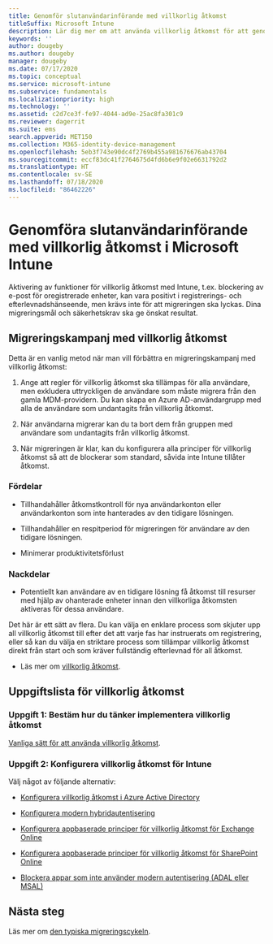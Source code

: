 ```yaml
---
title: Genomför slutanvändarinförande med villkorlig åtkomst
titleSuffix: Microsoft Intune
description: Lär dig mer om att använda villkorlig åtkomst för att genomföra registrering i Microsoft Intune.
keywords: ''
author: dougeby
ms.author: dougeby
manager: dougeby
ms.date: 07/17/2020
ms.topic: conceptual
ms.service: microsoft-intune
ms.subservice: fundamentals
ms.localizationpriority: high
ms.technology: ''
ms.assetid: c2d7ce3f-fe97-4044-ad9e-25ac8fa301c9
ms.reviewer: dagerrit
ms.suite: ems
search.appverid: MET150
ms.collection: M365-identity-device-management
ms.openlocfilehash: 5eb3f743e90dc4f2769b455a981676676ab43704
ms.sourcegitcommit: eccf83dc41f2764675d4fd6b6e9f02e6631792d2
ms.translationtype: HT
ms.contentlocale: sv-SE
ms.lasthandoff: 07/18/2020
ms.locfileid: "86462226"
---
```

# <a name="drive-end-user-adoption-with-conditional-access-in-microsoft-intune"></a>Genomföra slutanvändarinförande med villkorlig åtkomst i Microsoft Intune

Aktivering av funktioner för villkorlig åtkomst med Intune, t.ex. blockering av e-post för oregistrerade enheter, kan vara positivt i registrerings- och efterlevnadshänseende, men krävs inte för att migreringen ska lyckas. Dina migreringsmål och säkerhetskrav ska ge önskat resultat.

## <a name="migration-campaign-with-conditional-access"></a>Migreringskampanj med villkorlig åtkomst

Detta är en vanlig metod när man vill förbättra en migreringskampanj med villkorlig åtkomst:

1. Ange att regler för villkorlig åtkomst ska tillämpas för alla användare, men exkludera uttryckligen de användare som måste migrera från den gamla MDM-providern. Du kan skapa en Azure AD-användargrupp med alla de användare som undantagits från villkorlig åtkomst.

2. När användarna migrerar kan du ta bort dem från gruppen med användare som undantagits från villkorlig åtkomst.

3. När migreringen är klar, kan du konfigurera alla principer för villkorlig åtkomst så att de blockerar som standard, såvida inte Intune tillåter åtkomst.

### <a name="advantages"></a>Fördelar

- Tillhandahåller åtkomstkontroll för nya användarkonton eller användarkonton som inte hanterades av den tidigare lösningen.

- Tillhandahåller en respitperiod för migreringen för användare av den tidigare lösningen.

- Minimerar produktivitetsförlust

### <a name="disadvantages"></a>Nackdelar

- Potentiellt kan användare av en tidigare lösning få åtkomst till resurser med hjälp av ohanterade enheter innan den villkorliga åtkomsten aktiveras för dessa användare.


Det här är ett sätt av flera. Du kan välja en enklare process som skjuter upp all villkorlig åtkomst till efter det att varje fas har instruerats om registrering, eller så kan du välja en striktare process som tillämpar villkorlig åtkomst direkt från start och som kräver fullständig efterlevnad för all åtkomst.

- Läs mer om [villkorlig åtkomst](../protect/conditional-access.md).

## <a name="task-list-for-conditional-access"></a>Uppgiftslista för villkorlig åtkomst

### <a name="task-1-decide-how-you-are-going-to-implement-conditional-access"></a>Uppgift 1: Bestäm hur du tänker implementera villkorlig åtkomst

[Vanliga sätt för att använda villkorlig åtkomst](../protect/conditional-access-intune-common-ways-use.md).

### <a name="task-2-set-up-intune-conditional-access"></a>Uppgift 2: Konfigurera villkorlig åtkomst för Intune

Välj något av följande alternativ:

- [Konfigurera villkorlig åtkomst i Azure Active Directory](https://docs.microsoft.com/azure/active-directory/active-directory-conditional-access-azure-portal)

- [Konfigurera modern hybridautentisering](https://docs.microsoft.com/office365/enterprise/hybrid-modern-auth-overview)

- [Konfigurera appbaserade principer för villkorlig åtkomst för Exchange Online](../protect/app-based-conditional-access-intune-create.md)

- [Konfigurera appbaserade principer för villkorlig åtkomst för SharePoint Online](../protect/app-based-conditional-access-intune-create.md)

- [Blockera appar som inte använder modern autentisering (ADAL eller MSAL)](../protect/app-modern-authentication-block.md) 

## <a name="next-steps"></a>Nästa steg

Läs mer om [den typiska migreringscykeln](migration-guide-cycle.md).
